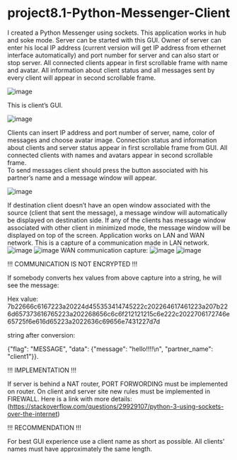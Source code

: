 # project8.1-Python-Messenger-Client
I created a Python Messenger using sockets.
This application works in hub and soke mode.
Server can be started with this GUI.
Owner of server can enter his local IP address (current version will get IP address from ethernet interface automatically) and port number for server and can also start or stop server.
All connected clients appear in first scrollable frame with name and avatar.
All information about client status and all messages sent by every client will appear in second scrollable frame.

![image](https://github.com/waxier358/project8.1-Python-Messenger-Client/assets/105735620/42aa0142-8a34-423b-a031-685bcfbd74e2)

This is client’s  GUI.

![image](https://github.com/waxier358/project8.1-Python-Messenger-Client/assets/105735620/ee3c80ad-f52d-4680-ae1a-c2ccdec0c1b8)

Clients can insert IP address and port number of server, name, color of messages and choose avatar image. Connection status and information about clients and server status appear in first scrollable frame from GUI. All connected clients with names and avatars appear in second scrollable frame.  
To send messages client should press the button associated with his partner’s name and a message window will appear.

![image](https://github.com/waxier358/project8.1-Python-Messenger-Client/assets/105735620/a3a00572-d77a-4efe-8250-385fb943521d)

If destination client doesn’t have an open window associated with the source (client that sent the message), a message window will automatically be displayed on destination side. If any of the clients has message window associated with other client in minimized mode, the message window will be displayed on top of the screen. 
Application works on LAN and WAN network. This is a capture of a communication made in LAN network.
![image](https://github.com/waxier358/project8.1-Python-Messenger-Client/assets/105735620/4f740201-e580-4c68-a527-b36f71b1d3e7)
![image](https://github.com/waxier358/project8.1-Python-Messenger-Client/assets/105735620/89f9e49c-8593-416a-b8c9-d201aa9c6a66)
WAN communication capture:
![image](https://github.com/waxier358/project8.1-Python-Messenger-Client/assets/105735620/fec62e27-657f-42f2-880f-ac79ea842839)
![image](https://github.com/waxier358/project8.1-Python-Messenger-Client/assets/105735620/49a67323-91ca-4910-9300-c733d829d8f4)

!!! COMMUNICATION IS NOT ENCRYPTED !!!

If somebody converts hex values from above capture into a string, he will see the message:

Hex value:
7b22666c6167223a20224d455353414745222c202264617461223a207b226d657373616765223a202268656c6c6f212121215c6e222c2022706172746e65725f6e616d65223a2022636c69656e7431227d7d

string after conversion:

{"flag": "MESSAGE", "data": {"message": "hello!!!!\n", "partner_name": "client1"}}.

!!! IMPLEMENTATION !!!

If server is behind a NAT router, PORT FORWORDING must be implemented on router. On client and server site new rules must be implemented in FIREWALL.
Here is a link with more details: (https://stackoverflow.com/questions/29929107/python-3-using-sockets-over-the-internet)

!!! RECOMMENDATION !!!

For best GUI experience use a client name as short as possible.
All clients' names must have approximately the same length.
